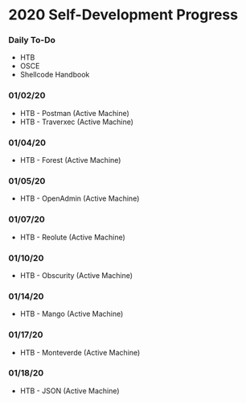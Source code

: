 # 2020 Self-Development Progress
### Daily To-Do
* HTB
* OSCE
* Shellcode Handbook

### 01/02/20
* HTB - Postman (Active Machine)
* HTB - Traverxec (Active Machine)

### 01/04/20
* HTB - Forest (Active Machine)

### 01/05/20
* HTB - OpenAdmin (Active Machine)

### 01/07/20
* HTB - Reolute (Active Machine)

### 01/10/20
* HTB - Obscurity (Active Machine)

### 01/14/20
* HTB - Mango (Active Machine)

### 01/17/20
* HTB - Monteverde (Active Machine)

### 01/18/20
* HTB - JSON (Active Machine)
